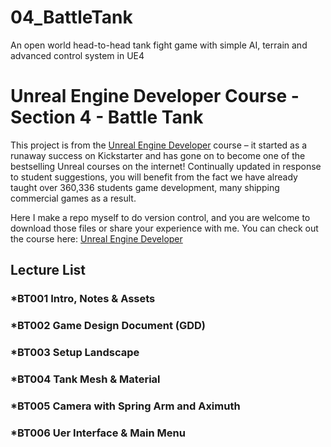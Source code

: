 # 04_BattleTank
An open world head-to-head tank fight game with simple AI, terrain and advanced control system in UE4
# Unreal Engine Developer Course - Section 4 - Battle Tank

This project is from the [Unreal Engine Developer]( http://gdev.tv/urcgithub) course – it started as a runaway success on Kickstarter and has gone on to become one of the bestselling Unreal courses on the internet! Continually updated in response to student suggestions, you will benefit from the fact we have already taught over 360,336 students game development, many shipping commercial games as a result.

Here I make a repo myself to do version control, and you are welcome to download those files or share your experience with me. You can check out the course here: [Unreal Engine Developer]( http://gdev.tv/urcgithub)

## Lecture List

### *BT001 Intro, Notes & Assets ###

### *BT002 Game Design Document (GDD) ###

### *BT003 Setup Landscape ###

### *BT004 Tank Mesh & Material ###

### *BT005 Camera with Spring Arm and Aximuth ###

### *BT006 Uer Interface & Main Menu ###
